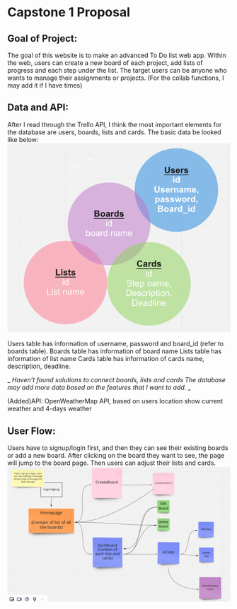 
# Capstone 1 Proposal

## Goal of Project:
The goal of this website is to make an advanced To Do list web app. Within the web, users can create a new board of each project, add lists of progress and each step under the list. The target users can be anyone who wants to manage their assignments or projects. (For the collab functions, I may add it if I have times)

## Data and API:
After I read through the Trello API, I think the most important elements for the database are users, boards, lists and cards. The basic data be looked like below:
![This is an image](/data.png)

Users table has information of username, password and board_id (refer to boards table).
Boards table has information of board name
Lists table has information of list name
Cards table has information of cards name, description, deadline.

_ _Haven’t found solutions to connect boards, lists and cards
The database may add more data based on the features that I want to add._ _


(Added)API:
OpenWeatherMap API, based on users location show current weather and 4-days weather

## User Flow:
Users have to signup/login first, and then they can see their existing boards or add a new board. After clicking on the board they want to see, the page will jump to the board page. Then users can adjust their lists and cards.
![This is an image](/user-flow.png)


